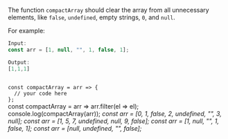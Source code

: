 The function `compactArray` should clear the array from all unnecessary elements, like `false`, `undefined`, empty strings, `0`, and `null`.

For example:
```js
Input:
const arr = [1, null, "", 1, false, 1];

Output:
[1,1,1]
```

<codeblock language="javascript" type="exercise" testMode="multipleInput">
<code>
const compactArray = arr => {
  // your code here
};
</code>

<solution>
const compactArray = arr => arr.filter(el => el);
</solution>

<testcases>
<caller>
console.log(compactArray(arr));
</caller>
<testcase>
<i>
const arr = [0, 1, false, 2, undefined, "", 3, null];
</i>
</testcase>
<testcase>
<i>
const arr = [1, 5, 7, undefined, null, 9, false];
</i>
</testcase>
<testcase>
<i>
const arr = [1, null, "", 1, false, 1];
</i>
</testcase>
<testcase>
<i>
const arr = [null, undefined, "", false];
</i>
</testcase>
</testcases>
</codeblock>
